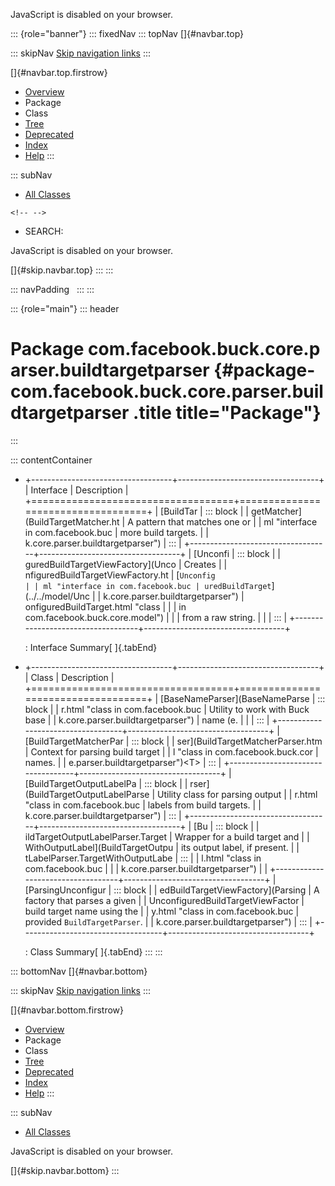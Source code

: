 <div>

JavaScript is disabled on your browser.

</div>

::: {role="banner"}
::: fixedNav
::: topNav
[]{#navbar.top}

::: skipNav
[Skip navigation links](#skip.navbar.top "Skip navigation links")
:::

[]{#navbar.top.firstrow}

-   [Overview](../../../../../../index.html)
-   Package
-   Class
-   [Tree](package-tree.html)
-   [Deprecated](../../../../../../deprecated-list.html)
-   [Index](../../../../../../index-all.html)
-   [Help](../../../../../../help-doc.html)
:::

::: subNav
-   [All Classes](../../../../../../allclasses.html)

```{=html}
<!-- -->
```
-   SEARCH:

<div>

<div>

JavaScript is disabled on your browser.

</div>

</div>

[]{#skip.navbar.top}
:::
:::

::: navPadding
 
:::
:::

::: {role="main"}
::: header
# Package com.facebook.buck.core.parser.buildtargetparser {#package-com.facebook.buck.core.parser.buildtargetparser .title title="Package"}
:::

::: contentContainer
-   +-----------------------------------+-----------------------------------+
    | Interface                         | Description                       |
    +===================================+===================================+
    | [BuildTar                         | ::: block                         |
    | getMatcher](BuildTargetMatcher.ht | A pattern that matches one or     |
    | ml "interface in com.facebook.buc | more build targets.               |
    | k.core.parser.buildtargetparser") | :::                               |
    +-----------------------------------+-----------------------------------+
    | [Unconfi                          | ::: block                         |
    | guredBuildTargetViewFactory](Unco | Creates                           |
    | nfiguredBuildTargetViewFactory.ht | [`Unconfig                        |
    | ml "interface in com.facebook.buc | uredBuildTarget`](../../model/Unc |
    | k.core.parser.buildtargetparser") | onfiguredBuildTarget.html "class  |
    |                                   | in com.facebook.buck.core.model") |
    |                                   | from a raw string.                |
    |                                   | :::                               |
    +-----------------------------------+-----------------------------------+

    : Interface Summary[ ]{.tabEnd}

-   +-----------------------------------+-----------------------------------+
    | Class                             | Description                       |
    +===================================+===================================+
    | [BaseNameParser](BaseNameParse    | ::: block                         |
    | r.html "class in com.facebook.buc | Utility to work with Buck base    |
    | k.core.parser.buildtargetparser") | name (e.                          |
    |                                   | :::                               |
    +-----------------------------------+-----------------------------------+
    | [BuildTargetMatcherPar            | ::: block                         |
    | ser](BuildTargetMatcherParser.htm | Context for parsing build target  |
    | l "class in com.facebook.buck.cor | names.                            |
    | e.parser.buildtargetparser")\<T\> | :::                               |
    +-----------------------------------+-----------------------------------+
    | [BuildTargetOutputLabelPa         | ::: block                         |
    | rser](BuildTargetOutputLabelParse | Utility class for parsing output  |
    | r.html "class in com.facebook.buc | labels from build targets.        |
    | k.core.parser.buildtargetparser") | :::                               |
    +-----------------------------------+-----------------------------------+
    | [Bu                               | ::: block                         |
    | ildTargetOutputLabelParser.Target | Wrapper for a build target and    |
    | WithOutputLabel](BuildTargetOutpu | its output label, if present.     |
    | tLabelParser.TargetWithOutputLabe | :::                               |
    | l.html "class in com.facebook.buc |                                   |
    | k.core.parser.buildtargetparser") |                                   |
    +-----------------------------------+-----------------------------------+
    | [ParsingUnconfigur                | ::: block                         |
    | edBuildTargetViewFactory](Parsing | A factory that parses a given     |
    | UnconfiguredBuildTargetViewFactor | build target name using the       |
    | y.html "class in com.facebook.buc | provided `BuildTargetParser`.     |
    | k.core.parser.buildtargetparser") | :::                               |
    +-----------------------------------+-----------------------------------+

    : Class Summary[ ]{.tabEnd}
:::
:::

::: bottomNav
[]{#navbar.bottom}

::: skipNav
[Skip navigation links](#skip.navbar.bottom "Skip navigation links")
:::

[]{#navbar.bottom.firstrow}

-   [Overview](../../../../../../index.html)
-   Package
-   Class
-   [Tree](package-tree.html)
-   [Deprecated](../../../../../../deprecated-list.html)
-   [Index](../../../../../../index-all.html)
-   [Help](../../../../../../help-doc.html)
:::

::: subNav
-   [All Classes](../../../../../../allclasses.html)

<div>

<div>

JavaScript is disabled on your browser.

</div>

</div>

[]{#skip.navbar.bottom}
:::
